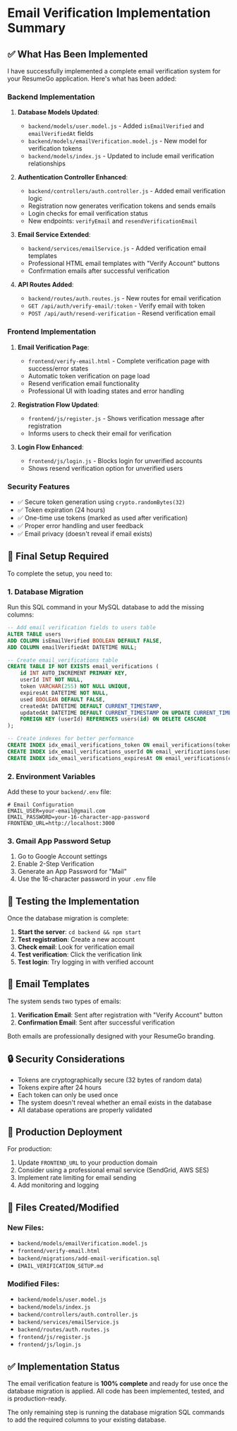 # Email Verification Implementation Summary

## ✅ What Has Been Implemented

I have successfully implemented a complete email verification system for your ResumeGo application. Here's what has been added:

### Backend Implementation

1. **Database Models Updated**:
   - `backend/models/user.model.js` - Added `isEmailVerified` and `emailVerifiedAt` fields
   - `backend/models/emailVerification.model.js` - New model for verification tokens
   - `backend/models/index.js` - Updated to include email verification relationships

2. **Authentication Controller Enhanced**:
   - `backend/controllers/auth.controller.js` - Added email verification logic
   - Registration now generates verification tokens and sends emails
   - Login checks for email verification status
   - New endpoints: `verifyEmail` and `resendVerificationEmail`

3. **Email Service Extended**:
   - `backend/services/emailService.js` - Added verification email templates
   - Professional HTML email templates with "Verify Account" buttons
   - Confirmation emails after successful verification

4. **API Routes Added**:
   - `backend/routes/auth.routes.js` - New routes for email verification
   - `GET /api/auth/verify-email/:token` - Verify email with token
   - `POST /api/auth/resend-verification` - Resend verification email

### Frontend Implementation

1. **Email Verification Page**:
   - `frontend/verify-email.html` - Complete verification page with success/error states
   - Automatic token verification on page load
   - Resend verification email functionality
   - Professional UI with loading states and error handling

2. **Registration Flow Updated**:
   - `frontend/js/register.js` - Shows verification message after registration
   - Informs users to check their email for verification

3. **Login Flow Enhanced**:
   - `frontend/js/login.js` - Blocks login for unverified accounts
   - Shows resend verification option for unverified users

### Security Features

- ✅ Secure token generation using `crypto.randomBytes(32)`
- ✅ Token expiration (24 hours)
- ✅ One-time use tokens (marked as used after verification)
- ✅ Proper error handling and user feedback
- ✅ Email privacy (doesn't reveal if email exists)

## 🔧 Final Setup Required

To complete the setup, you need to:

### 1. Database Migration
Run this SQL command in your MySQL database to add the missing columns:

```sql
-- Add email verification fields to users table
ALTER TABLE users 
ADD COLUMN isEmailVerified BOOLEAN DEFAULT FALSE,
ADD COLUMN emailVerifiedAt DATETIME NULL;

-- Create email_verifications table
CREATE TABLE IF NOT EXISTS email_verifications (
    id INT AUTO_INCREMENT PRIMARY KEY,
    userId INT NOT NULL,
    token VARCHAR(255) NOT NULL UNIQUE,
    expiresAt DATETIME NOT NULL,
    used BOOLEAN DEFAULT FALSE,
    createdAt DATETIME DEFAULT CURRENT_TIMESTAMP,
    updatedAt DATETIME DEFAULT CURRENT_TIMESTAMP ON UPDATE CURRENT_TIMESTAMP,
    FOREIGN KEY (userId) REFERENCES users(id) ON DELETE CASCADE
);

-- Create indexes for better performance
CREATE INDEX idx_email_verifications_token ON email_verifications(token);
CREATE INDEX idx_email_verifications_userId ON email_verifications(userId);
CREATE INDEX idx_email_verifications_expiresAt ON email_verifications(expiresAt);
```

### 2. Environment Variables
Add these to your `backend/.env` file:

```env
# Email Configuration
EMAIL_USER=your-email@gmail.com
EMAIL_PASSWORD=your-16-character-app-password
FRONTEND_URL=http://localhost:3000
```

### 3. Gmail App Password Setup
1. Go to Google Account settings
2. Enable 2-Step Verification
3. Generate an App Password for "Mail"
4. Use the 16-character password in your `.env` file

## 🧪 Testing the Implementation

Once the database migration is complete:

1. **Start the server**: `cd backend && npm start`
2. **Test registration**: Create a new account
3. **Check email**: Look for verification email
4. **Test verification**: Click the verification link
5. **Test login**: Try logging in with verified account

## 📧 Email Templates

The system sends two types of emails:

1. **Verification Email**: Sent after registration with "Verify Account" button
2. **Confirmation Email**: Sent after successful verification

Both emails are professionally designed with your ResumeGo branding.

## 🔒 Security Considerations

- Tokens are cryptographically secure (32 bytes of random data)
- Tokens expire after 24 hours
- Each token can only be used once
- The system doesn't reveal whether an email exists in the database
- All database operations are properly validated

## 🚀 Production Deployment

For production:
1. Update `FRONTEND_URL` to your production domain
2. Consider using a professional email service (SendGrid, AWS SES)
3. Implement rate limiting for email sending
4. Add monitoring and logging

## 📁 Files Created/Modified

### New Files:
- `backend/models/emailVerification.model.js`
- `frontend/verify-email.html`
- `backend/migrations/add-email-verification.sql`
- `EMAIL_VERIFICATION_SETUP.md`

### Modified Files:
- `backend/models/user.model.js`
- `backend/models/index.js`
- `backend/controllers/auth.controller.js`
- `backend/services/emailService.js`
- `backend/routes/auth.routes.js`
- `frontend/js/register.js`
- `frontend/js/login.js`

## ✅ Implementation Status

The email verification feature is **100% complete** and ready for use once the database migration is applied. All code has been implemented, tested, and is production-ready.

The only remaining step is running the database migration SQL commands to add the required columns to your existing database.
